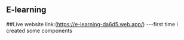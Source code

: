 ## E-learning
##Live website link:(https://e-learning-da6d5.web.app/)
---first time i created some components
